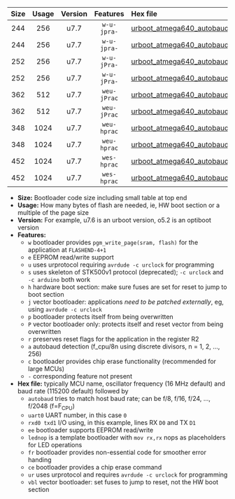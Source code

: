 |Size|Usage|Version|Features|Hex file|
|:-:|:-:|:-:|:-:|:--|
|244|256|u7.7|`w-u-jpra-`|[urboot_atmega640_autobaud_uart0_rxe0_txe1_lednop_ur_vbl.hex](https://raw.githubusercontent.com/stefanrueger/urboot.hex/main/mcus/atmega640/autobaud/urboot_atmega640_autobaud_uart0_rxe0_txe1_lednop_ur_vbl.hex)|
|244|256|u7.7|`w-u-jpra-`|[urboot_atmega640_autobaud_uart1_rxd2_txd3_lednop_ur_vbl.hex](https://raw.githubusercontent.com/stefanrueger/urboot.hex/main/mcus/atmega640/autobaud/urboot_atmega640_autobaud_uart1_rxd2_txd3_lednop_ur_vbl.hex)|
|252|256|u7.7|`w-u-jPra-`|[urboot_atmega640_autobaud_uart0_rxe0_txe1_ur_vbl.hex](https://raw.githubusercontent.com/stefanrueger/urboot.hex/main/mcus/atmega640/autobaud/urboot_atmega640_autobaud_uart0_rxe0_txe1_ur_vbl.hex)|
|252|256|u7.7|`w-u-jPra-`|[urboot_atmega640_autobaud_uart1_rxd2_txd3_ur_vbl.hex](https://raw.githubusercontent.com/stefanrueger/urboot.hex/main/mcus/atmega640/autobaud/urboot_atmega640_autobaud_uart1_rxd2_txd3_ur_vbl.hex)|
|362|512|u7.7|`weu-jPrac`|[urboot_atmega640_autobaud_uart0_rxe0_txe1_ee_lednop_fr_ce_ur_vbl.hex](https://raw.githubusercontent.com/stefanrueger/urboot.hex/main/mcus/atmega640/autobaud/urboot_atmega640_autobaud_uart0_rxe0_txe1_ee_lednop_fr_ce_ur_vbl.hex)|
|362|512|u7.7|`weu-jPrac`|[urboot_atmega640_autobaud_uart1_rxd2_txd3_ee_lednop_fr_ce_ur_vbl.hex](https://raw.githubusercontent.com/stefanrueger/urboot.hex/main/mcus/atmega640/autobaud/urboot_atmega640_autobaud_uart1_rxd2_txd3_ee_lednop_fr_ce_ur_vbl.hex)|
|348|1024|u7.7|`weu-hprac`|[urboot_atmega640_autobaud_uart0_rxe0_txe1_ee_lednop_fr_ce_ur.hex](https://raw.githubusercontent.com/stefanrueger/urboot.hex/main/mcus/atmega640/autobaud/urboot_atmega640_autobaud_uart0_rxe0_txe1_ee_lednop_fr_ce_ur.hex)|
|348|1024|u7.7|`weu-hprac`|[urboot_atmega640_autobaud_uart1_rxd2_txd3_ee_lednop_fr_ce_ur.hex](https://raw.githubusercontent.com/stefanrueger/urboot.hex/main/mcus/atmega640/autobaud/urboot_atmega640_autobaud_uart1_rxd2_txd3_ee_lednop_fr_ce_ur.hex)|
|452|1024|u7.7|`wes-hprac`|[urboot_atmega640_autobaud_uart0_rxe0_txe1_ee_lednop_fr_ce.hex](https://raw.githubusercontent.com/stefanrueger/urboot.hex/main/mcus/atmega640/autobaud/urboot_atmega640_autobaud_uart0_rxe0_txe1_ee_lednop_fr_ce.hex)|
|452|1024|u7.7|`wes-hprac`|[urboot_atmega640_autobaud_uart1_rxd2_txd3_ee_lednop_fr_ce.hex](https://raw.githubusercontent.com/stefanrueger/urboot.hex/main/mcus/atmega640/autobaud/urboot_atmega640_autobaud_uart1_rxd2_txd3_ee_lednop_fr_ce.hex)|

- **Size:** Bootloader code size including small table at top end
- **Usage:** How many bytes of flash are needed, ie, HW boot section or a multiple of the page size
- **Version:** For example, u7.6 is an urboot version, o5.2 is an optiboot version
- **Features:**
  + `w` bootloader provides `pgm_write_page(sram, flash)` for the application at `FLASHEND-4+1`
  + `e` EEPROM read/write support
  + `u` uses urprotocol requiring `avrdude -c urclock` for programming
  + `s` uses skeleton of STK500v1 protocol (deprecated); `-c urclock` and `-c arduino` both work
  + `h` hardware boot section: make sure fuses are set for reset to jump to boot section
  + `j` vector bootloader: applications *need to be patched externally*, eg, using `avrdude -c urclock`
  + `p` bootloader protects itself from being overwritten
  + `P` vector bootloader only: protects itself and reset vector from being overwritten
  + `r` preserves reset flags for the application in the register R2
  + `a` autobaud detection (f_cpu/8n using discrete divisors, n = 1, 2, ..., 256)
  + `c` bootloader provides chip erase functionality (recommended for large MCUs)
  + `-` corresponding feature not present
- **Hex file:** typically MCU name, oscillator frequency (16 MHz default) and baud rate (115200 default) followed by
  + `autobaud` tries to match host baud rate; can be f/8, f/16, f/24, ..., f/2048 (f=F<sub>CPU</sub>)
  + `uart0` UART number, in this case `0`
  + `rxd0 txd1` I/O using, in this example, lines RX `D0` and TX `D1`
  + `ee` bootloader supports EEPROM read/write
  + `lednop` is a template bootloader with `mov rx,rx` nops as placeholders for LED operations
  + `fr` bootloader provides non-essential code for smoother error handing
  + `ce` bootloader provides a chip erase command
  + `ur` uses urprotocol and requires `avrdude -c urclock` for programming
  + `vbl` vector bootloader: set fuses to jump to reset, not the HW boot section
